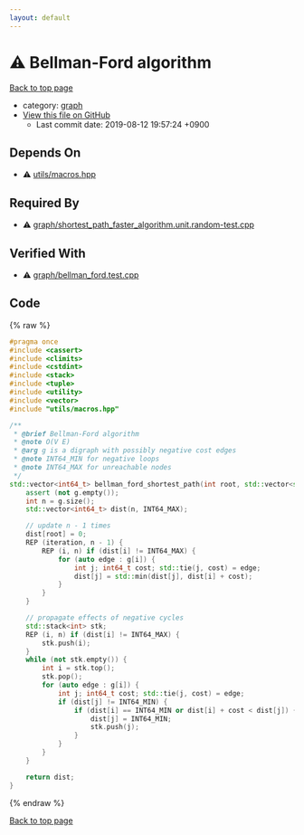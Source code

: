 ```yaml
---
layout: default
---
```


<!-- mathjax config similar to math.stackexchange -->
<script type="text/javascript" async
  src="https://cdnjs.cloudflare.com/ajax/libs/mathjax/2.7.5/MathJax.js?config=TeX-MML-AM_CHTML">
</script>
<script type="text/x-mathjax-config">
  MathJax.Hub.Config({
    TeX: { equationNumbers: { autoNumber: "AMS" }},
    tex2jax: {
      inlineMath: [ ['$','$'] ],
      processEscapes: true
    },
    "HTML-CSS": { matchFontHeight: false },
    displayAlign: "left",
    displayIndent: "2em"
  });
</script>

<script type="text/javascript" src="https://cdnjs.cloudflare.com/ajax/libs/jquery/3.4.1/jquery.min.js"></script>
<script src="https://cdn.jsdelivr.net/npm/jquery-balloon-js@1.1.2/jquery.balloon.min.js" integrity="sha256-ZEYs9VrgAeNuPvs15E39OsyOJaIkXEEt10fzxJ20+2I=" crossorigin="anonymous"></script>
<script type="text/javascript" src="../../assets/js/copy-button.js"></script>
<link rel="stylesheet" href="../../assets/css/copy-button.css" />


# :warning: Bellman-Ford algorithm
<a href="../../index.html">Back to top page</a>

* category: <a href="../../index.html#f8b0b924ebd7046dbfa85a856e4682c8">graph</a>
* <a href="{{ site.github.repository_url }}/blob/master/graph/bellman_ford.hpp">View this file on GitHub</a>
    - Last commit date: 2019-08-12 19:57:24 +0900




## Depends On
* :warning: <a href="../utils/macros.hpp.html">utils/macros.hpp</a>


## Required By
* :warning: <a href="shortest_path_faster_algorithm.unit.random-test.cpp.html">graph/shortest_path_faster_algorithm.unit.random-test.cpp</a>


## Verified With
* :warning: <a href="../../verify/graph/bellman_ford.test.cpp.html">graph/bellman_ford.test.cpp</a>


## Code
{% raw %}
```cpp
#pragma once
#include <cassert>
#include <climits>
#include <cstdint>
#include <stack>
#include <tuple>
#include <utility>
#include <vector>
#include "utils/macros.hpp"

/**
 * @brief Bellman-Ford algorithm
 * @note O(V E)
 * @arg g is a digraph with possibly negative cost edges
 * @note INT64_MIN for negative loops
 * @note INT64_MAX for unreachable nodes
 */
std::vector<int64_t> bellman_ford_shortest_path(int root, std::vector<std::vector<std::pair<int, int64_t> > > const & g) {
    assert (not g.empty());
    int n = g.size();
    std::vector<int64_t> dist(n, INT64_MAX);

    // update n - 1 times
    dist[root] = 0;
    REP (iteration, n - 1) {
        REP (i, n) if (dist[i] != INT64_MAX) {
            for (auto edge : g[i]) {
                int j; int64_t cost; std::tie(j, cost) = edge;
                dist[j] = std::min(dist[j], dist[i] + cost);
            }
        }
    }

    // propagate effects of negative cycles
    std::stack<int> stk;
    REP (i, n) if (dist[i] != INT64_MAX) {
        stk.push(i);
    }
    while (not stk.empty()) {
        int i = stk.top();
        stk.pop();
        for (auto edge : g[i]) {
            int j; int64_t cost; std::tie(j, cost) = edge;
            if (dist[j] != INT64_MIN) {
                if (dist[i] == INT64_MIN or dist[i] + cost < dist[j]) {
                    dist[j] = INT64_MIN;
                    stk.push(j);
                }
            }
        }
    }

    return dist;
}

```
{% endraw %}

<a href="../../index.html">Back to top page</a>

